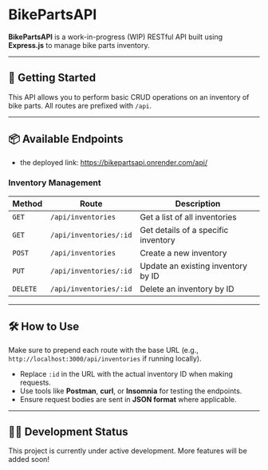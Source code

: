 # BikePartsAPI

**BikePartsAPI** is a work-in-progress (WIP) RESTful API built using **Express.js** to manage bike parts inventory.

---

## 🚀 Getting Started

This API allows you to perform basic CRUD operations on an inventory of bike parts. All routes are prefixed with `/api`.

---

## 📦 Available Endpoints
 - the deployed link: https://bikepartsapi.onrender.com/api/
### Inventory Management

| Method | Route                  | Description                           |
|--------|------------------------|---------------------------------------|
| `GET`  | `/api/inventories`     | Get a list of all inventories         |
| `GET`  | `/api/inventories/:id` | Get details of a specific inventory   |
| `POST` | `/api/inventories`     | Create a new inventory                |
| `PUT`  | `/api/inventories/:id` | Update an existing inventory by ID    |
| `DELETE` | `/api/inventories/:id` | Delete an inventory by ID           |

---

## 🛠️ How to Use

Make sure to prepend each route with the base URL (e.g., `http://localhost:3000/api/inventories` if running locally).

- Replace `:id` in the URL with the actual inventory ID when making requests.
- Use tools like **Postman**, **curl**, or **Insomnia** for testing the endpoints.
- Ensure request bodies are sent in **JSON format** where applicable.

---

## 🧑‍💻 Development Status

This project is currently under active development. More features will be added soon!
